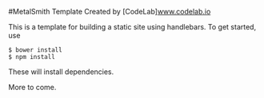 #MetalSmith Template
Created by [CodeLab]www.codelab.io

This is a template for building a static site using handlebars.
To get started, use 

	$ bower install
	$ npm install

These will install dependencies.

More to come.
